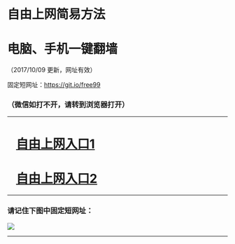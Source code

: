 ﻿# 自由上网简易方法

# 电脑、手机一键翻墙

（2017/10/09 更新，网址有效）

固定短网址：https://git.io/free99

### （微信如打不开，请转到浏览器打开）


***





# &nbsp;&nbsp; <a href="http://ft944523804.fwq-tz-1001.info/fwqtz01.html?t=100900122383 " target="_blank">自由上网入口1</a>
# &nbsp;&nbsp; <a href="http://ft1535413561.fwq-tz-1002.info/fwqtz02.html?t=100900119995 " target="_blank">自由上网入口2</a>
***

### 请记住下图中固定短网址：

<img src="https://s3-us-west-2.amazonaws.com/fwq-1001/yjfq-20170905okok.png" /> 


***

